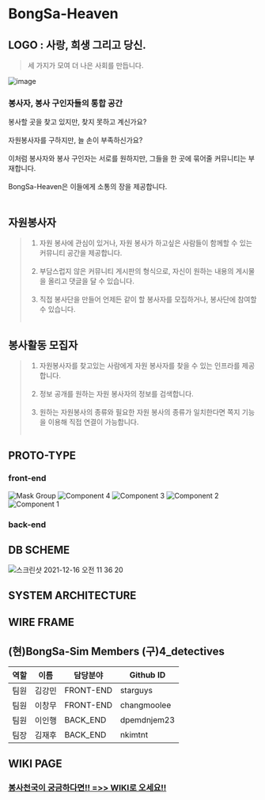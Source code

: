 # BongSa-Heaven

##  LOGO : 사랑, 희생 그리고 당신. 
> 세 가지가 모여 더 나은 사회를 만듭니다.

![image](https://user-images.githubusercontent.com/84559872/144054147-eb0423cd-cb5a-4432-9fb6-8403f93e8483.png)

### 봉사자, 봉사 구인자들의 통합 공간
봉사할 곳을 찾고 있지만, 찾지 못하고 계신가요?
<br><br>
자원봉사자를 구하지만, 늘 손이 부족하신가요?
<br><br>
이처럼 봉사자와 봉사 구인자는 서로를 원하지만, 그들을 한 곳에 묶어줄 커뮤니티는 부재합니다.
<br><br>
BongSa-Heaven은 이들에게 소통의 장을 제공합니다.
<br><br>



## 자원봉사자
>1. 자원 봉사에 관심이 있거나, 자원 봉사가 하고싶은 사람들이 함께할 수 있는 커뮤니티 공간을 제공합니다.<br><br>
>2. 부담스럽지 않은 커뮤니티 게시판의 형식으로, 자신이 원하는 내용의 게시물을 올리고 댓글을 달 수 있습니다.<br><br>
>3. 직접 봉사단을 만들어 언제든 같이 할 봉사자를 모집하거나, 봉사단에 참여할 수 있습니다.<br><br>

## 봉사활동 모집자
>1. 자원봉사자를 찾고있는 사람에게 자원 봉사자를 찾을 수 있는 인프라를 제공합니다.<br><br>
>2. 정보 공개를 원하는 자원 봉사자의 정보를 검색합니다.<br><br>
>3. 원하는 자원봉사의 종류와 필요한 자원 봉사의 종류가 일치한다면 쪽지 기능을 이용해 직접 연결이 가능합니다.<br><br>


## PROTO-TYPE
### front-end
![Mask Group](https://user-images.githubusercontent.com/83863101/143885559-ce29d6d3-9cbc-406b-9424-a6ef0d29e478.png)
![Component 4](https://user-images.githubusercontent.com/83863101/143885575-6cd45b28-9bf4-4577-8a8a-b6eee64907b2.png)
![Component 3](https://user-images.githubusercontent.com/83863101/143885578-36b355c7-55c3-4325-812c-24401d14cbe2.png)
![Component 2](https://user-images.githubusercontent.com/83863101/143885581-f97f818e-3281-4680-a445-61b4f6bb67f3.png)
![Component 1](https://user-images.githubusercontent.com/83863101/143885588-f294e700-0a5d-4eed-b270-3fca70b6af44.png)
### back-end

## DB SCHEME
![스크린샷 2021-12-16 오전 11 36 20](https://user-images.githubusercontent.com/83863101/146297641-72c26b3e-184a-4486-9c7f-0c27598bb727.png)


## SYSTEM ARCHITECTURE


## WIRE FRAME


## (현)BongSa-Sim Members (구)4_detectives
역할 | 이름 | 담당분야 | Github ID
--- | --- | ------ | ---------
팀원 | 김강민 | FRONT-END | starguys
팀원 | 이창무 | FRONT-END | changmoolee
팀원 | 이인행 | BACK_END | dpemdnjem23
팀장 | 김재후 | BACK_END | nkimtnt

## WIKI PAGE
### [봉사천국이 궁금하다면!! =>> WIKI로 오세요!!](https://github.com/codestates/BongSa-Heaven/wiki)
